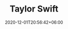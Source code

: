 ---
title: "Taylor Swift"
date: 2020-12-01T20:56:42+06:00
type: portfolio
image: "images/projects/text_TaylorSwift/swift_1_fake.svg"
category: ["FAKE"]
project_images: ["images/projects/text_TaylorSwift/swift_1_fake.svg"]
---